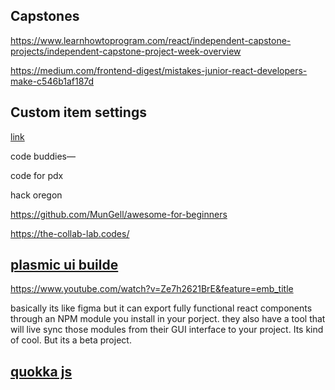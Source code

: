 ## Capstones

https://www.learnhowtoprogram.com/react/independent-capstone-projects/independent-capstone-project-week-overview

https://medium.com/frontend-digest/mistakes-junior-react-developers-make-c546b1af187d

## Custom item settings

[link](https://www.freecodecamp.org/news/how-to-configure-your-macos-terminal-with-zsh-like-a-pro-c0ab3f3c1156/)



code buddies—

code for pdx

hack oregon

https://github.com/MunGell/awesome-for-beginners

https://the-collab-lab.codes/

## [plasmic ui builde](https://plasmic.app/signup)
https://www.youtube.com/watch?v=Ze7h2621BrE&feature=emb_title

basically its like figma but it can export fully functional react components through an NPM module you install in your porject. they also have a tool that will live sync those modules from their GUI interface to your project. Its kind of cool. But its a beta project.

## [quokka js](https://quokkajs.com/)

